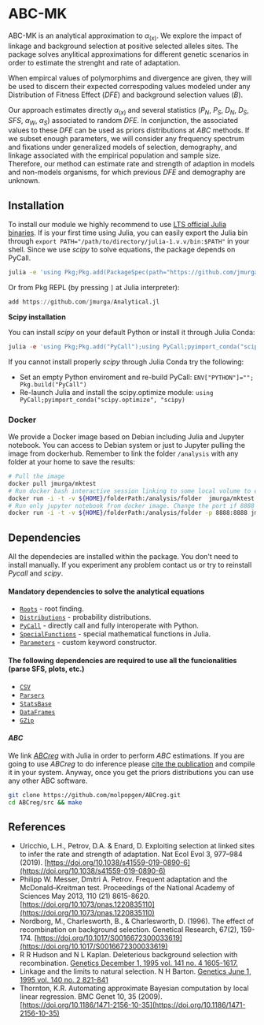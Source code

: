 # ABC-MK

ABC-MK is an analytical approximation to $\alpha_{(x)}$. We explore the impact of linkage and background selection at positive selected alleles sites. The package solves anylitical approximations for different genetic scenarios in order to estimate the strenght and rate of adaptation. 

When empircal values of polymorphims and divergence are given, they will be used to discern their expected correspoding values modeled under any Distribution of Fitness Effect (*DFE*) and background selection values (*B*). 

Our approach estimates directly $\alpha_{(x)}$ and several statistics ($P_N$, $P_S$, $D_N$, $D_S$, $SFS$, $\alpha_W$, $\alpha_S$) associated to random *DFE*.  In conjunction, the associated values to these *DFE* can be used as priors distributions at *ABC* methods. If we subset enough parameters, we will consider any frequency spectrum and fixations under generalized models of selection, demography, and linkage associated with the empirical population and sample size. Therefore, our method can estimate rate and strength of adaption in models and non-models organisms, for which previous *DFE* and demography are unknown.

## Installation

To install our module we highly recommend to use [LTS official Julia binaries](https://julialang.org/downloads/). If is your first time using Julia, you can easily export the Julia bin through ```export PATH="/path/to/directory/julia-1.v.v/bin:$PATH"``` in your shell. Since we use *scipy* to solve equations, the package depends on PyCall.

```bash
julia -e 'using Pkg;Pkg.add(PackageSpec(path="https://github.com/jmurga/Analytical.jl"))'
```

Or from Pkg REPL (by pressing `]` at Julia interpreter):

```julia
add https://github.com/jmurga/Analytical.jl
```

**Scipy installation**  

You can install *scipy* on your default Python or install it through Julia Conda:

```julia
julia -e 'using Pkg;Pkg.add("PyCall");using PyCall;pyimport_conda("scipy.optimize", "scipy")'
```

If you cannot install properly *scipy* through Julia Conda try the following:

- Set an empty Python enviroment and re-build PyCall: `ENV["PYTHON"]="";  Pkg.build("PyCall")`
- Re-launch Julia and install the scipy.optimize module: `using PyCall;pyimport_conda("scipy.optimize", "scipy)`

### Docker
We provide a Docker image based on Debian including Julia and Jupyter notebook. You can access to Debian system or just to Jupyter pulling the image from dockerhub. Remember to link the folder `/analysis` with any folder at your home to save the results:

```bash
# Pull the image
docker pull jmurga/mktest
# Run docker bash interactive session linking to some local volume to export data. 
docker run -i -t -v ${HOME}/folderPath:/analysis/folder  jmurga/mktest
# Run only jupyter notebook from docker image. Change the port if 8888 is already used
docker run -i -t -v ${HOME}/folderPath:/analysis/folder -p 8888:8888 jmurga/mktest /bin/bash -c "jupyter-lab --ip='*' --port=8888 --no-browser --allow-root"
```

## Dependencies
All the dependecies are installed within the package. You don't need to install manually. If you experiment any problem contact us or try to reinstall *Pycall* and *scipy*.

#### Mandatory dependencies to solve the analytical equations
- [`Roots`](https://github.com/JuliaMath/Roots.jl) - root finding.
- [`Distributions`](https://github.com/JuliaStats/Distributions.jl) - probability distributions.
- [`PyCall`](https://github.com/JuliaPy/PyCall.jl) - directly call and fully interoperate with Python.
- [`SpecialFunctions`](https://github.com/JuliaMath/SpecialFunctions.jl) - special mathematical functions in Julia.
- [`Parameters`](https://github.com/mauro3/Parameters.jl) - custom keyword constructor.


#### The following dependencies are required to use all the funcionalities (parse SFS, plots, etc.)
- [`CSV`](https://github.com/JuliaNLSolvers/Optim.jl)
- [`Parsers`](https://github.com/JuliaStats/Distributions.jl)
- [`StatsBase`](https://github.com/JuliaStats/Distances.jl)
- [`DataFrames`](https://github.com/JuliaStats/Distances.jl)
- [`GZip`](https://github.com/JuliaIO/GZip.jl)

#### *ABC*
We link [*ABCreg*](https://github.com/molpopgen/ABCreg) with Julia in order to perform *ABC* estimations. If you are going to use *ABCreg* to do inference please [cite the publication](https://doi.org/10.1186/1471-2156-10-35) and compile it in your system. Anyway, once you get the priors distributions you can use any other ABC software.

```bash
git clone https://github.com/molpopgen/ABCreg.git
cd ABCreg/src && make
```

## References
- Uricchio, L.H., Petrov, D.A. & Enard, D. Exploiting selection at linked sites to infer the rate and strength of adaptation. Nat Ecol Evol 3, 977–984 (2019). [https://doi.org/10.1038/s41559-019-0890-6](https://doi.org/10.1038/s41559-019-0890-6)
- Philipp W. Messer, Dmitri A. Petrov. Frequent adaptation and the McDonald–Kreitman test. Proceedings of the National Academy of Sciences May 2013, 110 (21) 8615-8620. [https://doi.org/10.1073/pnas.1220835110](https://doi.org/10.1073/pnas.1220835110)
- Nordborg, M., Charlesworth, B., & Charlesworth, D. (1996). The effect of recombination on background selection. Genetical Research, 67(2), 159-174. [https://doi.org/10.1017/S0016672300033619](https://doi.org/10.1017/S0016672300033619)
- R R Hudson and N L Kaplan. Deleterious background selection with recombination. [Genetics December 1, 1995 vol. 141 no. 4 1605-1617.](https://www.genetics.org/content/141/4/1605)
- Linkage and the limits to natural selection. N H Barton. [Genetics June 1, 1995 vol. 140 no. 2 821-841](https://www.genetics.org/content/140/2/821)
- Thornton, K.R. Automating approximate Bayesian computation by local linear regression. BMC Genet 10, 35 (2009). [https://doi.org/10.1186/1471-2156-10-35](https://doi.org/10.1186/1471-2156-10-35)